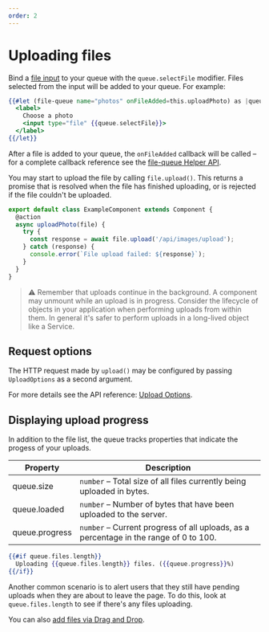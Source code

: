 ```yaml
---
order: 2
---
```


# Uploading files

Bind a [file input](https://developer.mozilla.org/en-US/docs/Web/HTML/Element/input/file) to your queue with the `queue.selectFile` modifier. Files selected from the input will be added to your queue. For example:

```hbs
{{#let (file-queue name="photos" onFileAdded=this.uploadPhoto) as |queue|}}
  <label>
    Choose a photo
    <input type="file" {{queue.selectFile}}>
  </label>
{{/let}}
```

After a file is added to your queue, the `onFileAdded` callback will be called – for a complete callback reference see the [file-queue Helper API](../docs/api/helper/file-queue.md#helper-api).

You may start to upload the file by calling `file.upload()`. This returns a promise that is resolved when the file has finished uploading, or is rejected if the file couldn't be uploaded.

```js
export default class ExampleComponent extends Component {
  @action
  async uploadPhoto(file) {
    try {
      const response = await file.upload('/api/images/upload');
    } catch (response) {
      console.error(`File upload failed: ${response}`);
    }
  }
}
```

> ⚠️ Remember that uploads continue in the background. A component may unmount while an upload is in progress. Consider the lifecycle of objects in your application when performing uploads from within them. In general it's safer to perform uploads in a long-lived object like a Service.

## Request options

The HTTP request made by `upload()` may be configured by passing `UploadOptions` as a second argument.

For more details see the API reference: [Upload Options](../docs/api/class/upload-file.md#upload-options).

## Displaying upload progress

In addition to the file list, the queue tracks properties that indicate the progess of your uploads.

| Property | Description |
| ----- | ----- |
| queue.size  | `number` – Total size of all files currently being uploaded in bytes. |
| queue.loaded  | `number` – Number of bytes that have been uploaded to the server. |
| queue.progress  | `number` – Current progress of all uploads, as a percentage in the range of 0 to 100. |

```hbs
{{#if queue.files.length}}
  Uploading {{queue.files.length}} files. ({{queue.progress}}%)
{{/if}}
```

Another common scenario is to alert users that they still have pending uploads when they are about to leave the page. To do this, look at `queue.files.length` to see if there's any files uploading.

You can also [add files via Drag and Drop](file-dropzone.md).
